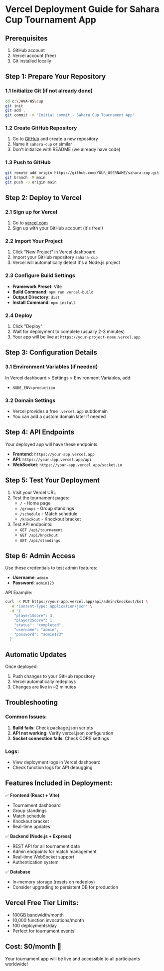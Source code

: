 # Vercel Deployment Guide for Sahara Cup Tournament App

## Prerequisites
1. GitHub account
2. Vercel account (free)
3. Git installed locally

## Step 1: Prepare Your Repository

### 1.1 Initialize Git (if not already done)
```bash
cd c:\JAVA-WS\cup
git init
git add .
git commit -m "Initial commit - Sahara Cup Tournament App"
```

### 1.2 Create GitHub Repository
1. Go to [GitHub](https://github.com) and create a new repository
2. Name it `sahara-cup` or similar
3. Don't initialize with README (we already have code)

### 1.3 Push to GitHub
```bash
git remote add origin https://github.com/YOUR_USERNAME/sahara-cup.git
git branch -M main
git push -u origin main
```

## Step 2: Deploy to Vercel

### 2.1 Sign up for Vercel
1. Go to [vercel.com](https://vercel.com)
2. Sign up with your GitHub account (it's free!)

### 2.2 Import Your Project
1. Click "New Project" in Vercel dashboard
2. Import your GitHub repository `sahara-cup`
3. Vercel will automatically detect it's a Node.js project

### 2.3 Configure Build Settings
- **Framework Preset**: Vite
- **Build Command**: `npm run vercel-build`
- **Output Directory**: `dist`
- **Install Command**: `npm install`

### 2.4 Deploy
1. Click "Deploy"
2. Wait for deployment to complete (usually 2-3 minutes)
3. Your app will be live at `https://your-project-name.vercel.app`

## Step 3: Configuration Details

### 3.1 Environment Variables (if needed)
In Vercel dashboard > Settings > Environment Variables, add:
- `NODE_ENV=production`

### 3.2 Domain Settings
- Vercel provides a free `.vercel.app` subdomain
- You can add a custom domain later if needed

## Step 4: API Endpoints

Your deployed app will have these endpoints:
- **Frontend**: `https://your-app.vercel.app`
- **API**: `https://your-app.vercel.app/api`
- **WebSocket**: `https://your-app.vercel.app/socket.io`

## Step 5: Test Your Deployment

1. Visit your Vercel URL
2. Test the tournament pages:
   - `/` - Home page
   - `/groups` - Group standings
   - `/schedule` - Match schedule
   - `/knockout` - Knockout bracket
3. Test API endpoints:
   - `GET /api/tournament`
   - `GET /api/knockout`
   - `GET /api/standings`

## Step 6: Admin Access

Use these credentials to test admin features:
- **Username**: `admin`
- **Password**: `admin123`

API Example:
```bash
curl -X PUT https://your-app.vercel.app/api/admin/knockout/ko1 \
  -H "Content-Type: application/json" \
  -d '{
    "player1Score": 3,
    "player2Score": 1,
    "status": "completed",
    "username": "admin",
    "password": "admin123"
  }'
```

## Automatic Updates

Once deployed:
1. Push changes to your GitHub repository
2. Vercel automatically redeploys
3. Changes are live in ~2 minutes

## Troubleshooting

### Common Issues:
1. **Build fails**: Check package.json scripts
2. **API not working**: Verify vercel.json configuration
3. **Socket connection fails**: Check CORS settings

### Logs:
- View deployment logs in Vercel dashboard
- Check function logs for API debugging

## Features Included in Deployment:

✅ **Frontend (React + Vite)**
- Tournament dashboard
- Group standings 
- Match schedule
- Knockout bracket
- Real-time updates

✅ **Backend (Node.js + Express)**
- REST API for all tournament data
- Admin endpoints for match management
- Real-time WebSocket support
- Authentication system

✅ **Database** 
- In-memory storage (resets on redeploy)
- Consider upgrading to persistent DB for production

## Vercel Free Tier Limits:
- 100GB bandwidth/month
- 10,000 function invocations/month
- 100 deployments/day
- Perfect for tournament events!

## Cost: **$0/month** 🎉

Your tournament app will be live and accessible to all participants worldwide!
